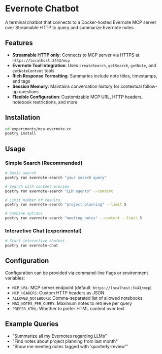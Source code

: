 # Evernote Chatbot

A terminal chatbot that connects to a Docker-hosted Evernote MCP server over Streamable HTTP to query and summarize Evernote notes.

## Features

- **Streamable HTTP only**: Connects to MCP server via HTTPS at `https://localhost:3443/mcp`
- **Evernote Tool Integration**: Uses `createSearch`, `getSearch`, `getNote`, and `getNoteContent` tools
- **Rich Response Formatting**: Summaries include note titles, timestamps, and tags
- **Session Memory**: Maintains conversation history for contextual follow-up questions
- **Flexible Configuration**: Customizable MCP URL, HTTP headers, notebook restrictions, and more

## Installation

```bash
cd experiments/mcp-evernote-cc
poetry install
```

## Usage

### Simple Search (Recommended)

```bash
# Basic search
poetry run evernote-search "your search query"

# Search with content preview
poetry run evernote-search "LLM agents" --content

# Limit number of results
poetry run evernote-search "project planning" --limit 5

# Combine options
poetry run evernote-search "meeting notes" --content --limit 3
```

### Interactive Chat (experimental)

```bash
# Start interactive chatbot
poetry run evernote-chat
```

## Configuration

Configuration can be provided via command-line flags or environment variables:

- `MCP_URL`: MCP server endpoint (default: `https://localhost:3443/mcp`)
- `MCP_HEADERS`: Custom HTTP headers as JSON
- `ALLOWED_NOTEBOOKS`: Comma-separated list of allowed notebooks
- `MAX_NOTES_PER_QUERY`: Maximum notes to retrieve per query
- `PREFER_HTML`: Whether to prefer HTML content over text

## Example Queries

- "Summarize all my Evernotes regarding LLMs"
- "Find notes about project planning from last month"
- "Show me meeting notes tagged with 'quarterly-review'"